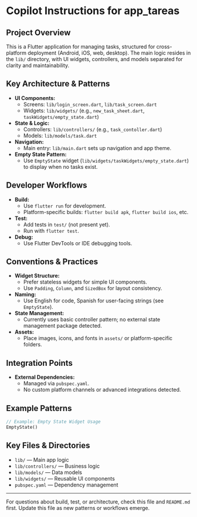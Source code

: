 # Copilot Instructions for app_tareas

## Project Overview
This is a Flutter application for managing tasks, structured for cross-platform deployment (Android, iOS, web, desktop). The main logic resides in the `lib/` directory, with UI widgets, controllers, and models separated for clarity and maintainability.

## Key Architecture & Patterns
- **UI Components:**
  - Screens: `lib/login_screen.dart`, `lib/task_screen.dart`
  - Widgets: `lib/widgets/` (e.g., `new_task_sheet.dart`, `taskWidgets/empty_state.dart`)
- **State & Logic:**
  - Controllers: `lib/controllers/` (e.g., `task_contoller.dart`)
  - Models: `lib/models/task.dart`
- **Navigation:**
  - Main entry: `lib/main.dart` sets up navigation and app theme.
- **Empty State Pattern:**
  - Use `EmptyState` widget (`lib/widgets/taskWidgets/empty_state.dart`) to display when no tasks exist.

## Developer Workflows
- **Build:**
  - Use `flutter run` for development.
  - Platform-specific builds: `flutter build apk`, `flutter build ios`, etc.
- **Test:**
  - Add tests in `test/` (not present yet).
  - Run with `flutter test`.
- **Debug:**
  - Use Flutter DevTools or IDE debugging tools.

## Conventions & Practices
- **Widget Structure:**
  - Prefer stateless widgets for simple UI components.
  - Use `Padding`, `Column`, and `SizedBox` for layout consistency.
- **Naming:**
  - Use English for code, Spanish for user-facing strings (see `EmptyState`).
- **State Management:**
  - Currently uses basic controller pattern; no external state management package detected.
- **Assets:**
  - Place images, icons, and fonts in `assets/` or platform-specific folders.

## Integration Points
- **External Dependencies:**
  - Managed via `pubspec.yaml`.
  - No custom platform channels or advanced integrations detected.

## Example Patterns
```dart
// Example: Empty State Widget Usage
EmptyState()
```

## Key Files & Directories
- `lib/` — Main app logic
- `lib/controllers/` — Business logic
- `lib/models/` — Data models
- `lib/widgets/` — Reusable UI components
- `pubspec.yaml` — Dependency management

---
For questions about build, test, or architecture, check this file and `README.md` first. Update this file as new patterns or workflows emerge.
